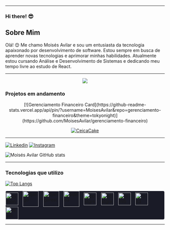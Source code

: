 <hr>

### Hi there! 😎

## Sobre Mim

Olá! 😊 Me chamo Moisés Avilar e sou um entusiasta da tecnologia apaixonado por desenvolvimento de software. Estou sempre em busca de aprender novas tecnologias e aprimorar minhas habilidades. Atualmente estou cursando Análise e Desenvolvimento de Sistemas e dedicando meu tempo livre ao estudo de React.

<hr>

<div align="center">
  <img src="https://visitor-badge.laobi.icu/badge?page_id=MoisesAvilar.MoisesAvilar&left_text=Visitantes"  />
</div>

### Projetos em andamento
<div align="center">
[![Gerenciamento Financeiro Card](https://github-readme-stats.vercel.app/api/pin/?username=MoisesAvilar&repo=gerenciamento-financeiro&theme=tokyonight)](https://github.com/MoisesAvilar/gerenciamento-financeiro)

[![CeicaCake](https://github-readme-stats.vercel.app/api/pin/?username=MoisesAvilar&repo=ceica_cake&theme=tokyonight)](https://github.com/MoisesAvilar/ceica_cake)
</div>
<hr>

[![Linkedin](https://img.shields.io/badge/LinkedIn-0077B5?style=for-the-badge&logo=linkedin&logoColor=white)](https://linkedin.com/in/moisés-avilar/)
[![Instagram](https://img.shields.io/badge/Instagram-E4405F?style=for-the-badge&logo=instagram&logoColor=white)](https://instagram.com/avilarmoises/)

![Moisés Avilar GitHub stats](https://github-readme-stats.vercel.app/api?username=MoisesAvilar&show_icons=true&theme=tokyonight)

<hr>

### Tecnologias que utilizo

[![Top Langs](https://github-readme-stats.vercel.app/api/top-langs/?username=MoisesAvilar&layout=donut-vertical&theme=tokyonight)](https://github.com/MoisesAvilar/)


<div style="display: inline-block; border: 1px solid white; border-radius: 5px; background-color: #1A1B27">
    <img align="center" alt="python" height=40 width=40 src="https://cdn.jsdelivr.net/gh/devicons/devicon/icons/python/python-original.svg"/> -
    <img align="center" alt="django" height=50 width=50 src="https://cdn.jsdelivr.net/gh/devicons/devicon/icons/django/django-plain-wordmark.svg"/> -
    <img align="center" alt="djangorest" height=50 width=50 src="https://cdn.jsdelivr.net/gh/devicons/devicon@latest/icons/djangorest/djangorest-line.svg"/> -
    <img align="center" alt="sqlite3" height=50 width=50 src="https://cdn.jsdelivr.net/gh/devicons/devicon/icons/sqlite/sqlite-original-wordmark.svg"/> -
    <img align="center" alt="postgresql" height=40 width=40 src="https://cdn.jsdelivr.net/gh/devicons/devicon/icons/postgresql/postgresql-original-wordmark.svg"/> -
    <img align="center" alt="postgresql" height=40 width=40 src="https://cdn.jsdelivr.net/gh/devicons/devicon@latest/icons/javascript/javascript-plain.svg"/> -
    <img align="center" alt="html5" height=40 width=40 src="https://cdn.jsdelivr.net/gh/devicons/devicon/icons/html5/html5-original.svg"/> -
    <img align="center" alt="css3" height=40 width=40 src="https://cdn.jsdelivr.net/gh/devicons/devicon/icons/css3/css3-original.svg"/> -
    <img align="center" alt="react" height=40 width=40  src="https://cdn.jsdelivr.net/gh/devicons/devicon@latest/icons/react/react-original.svg"/>
          
</div>
<br>
<hr>

